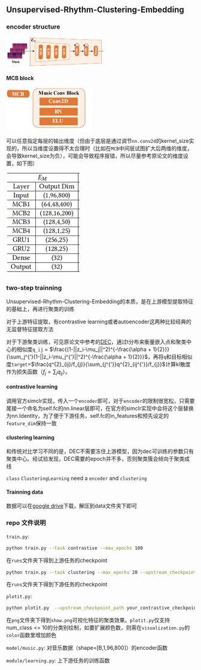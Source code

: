 ## Unsupervised-Rhythm-Clustering-Embedding

### encoder structure

<img src="png/encoder.png" style="zoom: 57%;" />

#### MCB block

![](png/MCB.png)

可以任意指定每层的输出维度（但由于底层是通过调节`nn.conv2d`的kernel_size实现的，所以当维度设置得不太合理时（比如在`MCB`中间层试图扩大后两维的维度，会导致kernel_size为负），可能会导致程序报错，所以尽量参考原论文的维度设置，如下图）

<img src="png/dims.png" style="zoom: 100%;" />

### two-step trainning

Unsupervised-Rhythm-Clustering-Embedding的本质，是在上游模型提取特征的基础上，再进行聚类的训练

对于上游特征提取，有contrastive learning或者autoencoder这两种比较经典的无监督特征提取方法

对于下游聚类训练，可见原论文中参考的[DEC](https://arxiv.org/pdf/1511.06335v2.pdf)，通过t分布来衡量嵌入点和聚类中心的相似度`q_ij` = $\frac{(1-||z_i-\mu_j||^2)^{-\frac{\alpha + 1}{2}}}{\sum_j^{'}(1-||z_i-\mu_j^{'}||^2)^{-\frac{\alpha + 1}{2}}}$，再将`q`和目标相似度`target`=$\frac{q^{2}_{ij}/f_{j}}{\sum_{j^{'}}q^{2}_{ij^{'}}/f_{j}}$计算kl散度作为损失函数（$f_j = \sum_i q_{ij}$）。

#### contrastive learning

调用官方simclr实现，传入一个`encoder`即可，对于`encoder`的限制很宽松，只需要尾接一个命名为self.fc的nn.linear层即可，在官方的simclr实现中会将这个层替换为nn.Identity，为了便于下游任务，self.fc的in_features和预先设定的`feature_dim`保持一致

#### clustering learning

和传统对比学习不同的是，DEC不需要冻住上游模型，因为dec可训练的参数只有聚类中心。经试验发现，DEC需要的epoch并不多，否则聚类簇会倾向于聚类成线

`class` `ClusteringLearning` need a `encoder` and `clustering ` 

#### Trainning data

数据可以在[google drive](https://drive.google.com/file/d/1lyy-enxsv6CJiSAcUB2BaWC2FxFO9Mf_/view?usp=sharing)下载，解压到data文件夹下即可

### repo 文件说明
`train.py`:
```bash
python train.py --task contrastive --max_epochs 100
```
在`runs`文件夹下得到上游任务的checkpoint

```bash
python train.py --task clustering --max_epochs 20 --upstream_checkpoint_path your_contrastive_checkpoint_path
```
在`runs`文件夹下得到下游任务的checkpoint

`plotit.py`:
```bash
python plotit.py  --upstream_checkpoint_path your_contrastive_checkpoint_path
```
在`png`文件夹下得到`show.png`可视化特征的聚类效果。`plotit.py`仅支持num_class <= 10的分类别绘制，如要扩展颜色数，则需在`visualization.py`的`color`函数里增加颜色

`model/music.py`:
对音乐数据（shape=[B,1,96,800]）的encoder函数

`module/learning.py`:
上下游任务的训练函数